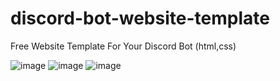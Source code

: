 # discord-bot-website-template
Free Website Template For Your Discord Bot (html,css)

![image](https://user-images.githubusercontent.com/63574100/144699339-c9b6b024-f98f-4e1d-9ecf-2ed5b137f8cb.png)
![image](https://user-images.githubusercontent.com/63574100/144699349-4d04653e-33e7-4c86-bdd9-cef070bbd4f7.png)
![image](https://user-images.githubusercontent.com/63574100/144699364-4268131e-896b-42c8-b7e2-a0de6d3378e1.png)



